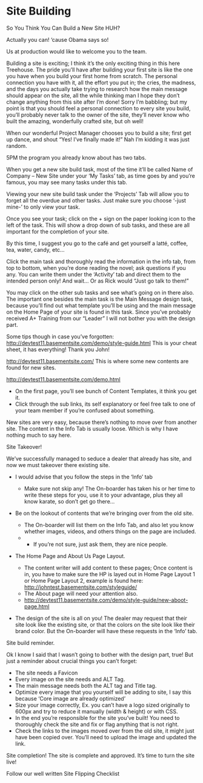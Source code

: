 # Site Building
So You Think You Can Build a New Site HUH?

Actually you can! ‘cause Obama says so!

Us at production would like to welcome you to the team.

Building a site is exciting; I think it’s the only exciting thing in this here Treehouse. The pride you’ll have after building your first site is like the one you have when you build your first home from scratch. The personal connection you have with it, all the effort you put in; the cries, the madness, and the days you actually take trying to research how the main message should appear on the site, all the while thinking man I hope they don’t change anything from this site after I’m done! Sorry I’m babbling; but my point is that you should feel a personal connection to every site you build, you’ll probably never talk to the owner of the site, they’ll never know who built the amazing, wonderfully crafted site, but oh well!

When our wonderful Project Manager chooses you to build a site; first get up dance, and shout “Yes! I’ve finally made it!” Nah I’m kidding it was just random.

5PM the program you already know about has two tabs.

When you get a new site build task, most of the time it’ll be called Name of Company – New Site under your ‘My Tasks’ tab, as time goes by and you’re famous, you may see many tasks under this tab.

Viewing your new site build task under the ‘Projects’ Tab will allow you to forget all the overdue and other tasks. Just make sure you choose ‘-just mine-’ to only view your task.

Once you see your task; click on the + sign on the paper looking icon to the left of the task. This will show a drop down of sub tasks, and these are all important for the completion of your site.

By this time, I suggest you go to the café and get yourself a latté, coffee, tea, water, candy, etc…

Click the main task and thoroughly read the information in the info tab, from top to bottom, when you’re done reading the novel; ask questions if you any. You can write them under the ‘Activity’ tab and direct them to the intended person only! And wait…
Or as Rick would “Just go talk to them!”

You may click on the other sub tasks and see what’s going on in there also. The important one besides the main task is the Main Message design task, because you’ll find out what template you’ll be using and the main message on the Home Page of your site is found in this task.
Since you’ve probably received A+ Training from our “Leader” I will not bother you with the design part.

Some tips though in case you’ve forgotten:
http://devtest11.basementsite.com/demo/style-guide.html
        This is your cheat sheet, it has everything! Thank you John!

http://devtest11.basementsite.com/
        This is where some new contents are found for new sites.

http://devtest11.basementsite.com/demo.html

- On the first page, you’ll see bunch of Content Templates, it think you get it.
- Click through the sub links, its self explanatory or feel free talk to one of your team member if you’re confused about something.

New sites are very easy, because there’s nothing to move over from another site. The content in the Info Tab is usually loose. Which is why I have nothing much to say here.


Site Takeover!

We’ve successfully managed to seduce a dealer that already has site, and now we must takeover there existing site. 

- I would advise that you follow the steps in the ‘Info’ tab 
  - Make sure not skip any! The On-boarder has taken his or her time to write these steps for you, use it to your advantage, plus they all know karate, so don’t get go there…


- Be on the lookout of contents that we’re bringing over from the old site.
  - The On-boarder will list them on the Info Tab, and also let you know whether images, videos, and others things on the page are included.
  - - If you’re not sure, just ask them, they are nice people.


- The Home Page and About Us Page Layout.
  - The content writer will add content to these pages; Once content is in, you have to make sure the HP is layed out in Home Page Layout 1 or Home Page Layout 2, example is found here: http://johntest.basementsite.com/styleguide/
  - The About page will need your attention also. 
  - http://devtest11.basementsite.com/demo/style-guide/new-aboot-page.html


- The design of the site is all on you! The dealer may request that their site look like the existing site, or that the colors on the site look like their brand color. But the On-boarder will have these requests in the ‘Info’ tab.

Site build reminder.

Ok I know I said that I wasn’t going to bother with the design part, true! But just a reminder about crucial things you can’t forget:

- The site needs a Favicon
- Every image on the site needs and ALT Tag.
- The main message needs both the ALT tag and Title tag.
- Optimize every image that you yourself will be adding to site, I say this because ‘Core image are already optimized’
- Size your image correctly, Ex. you can’t have a logo sized originally to 600px and try to reduce it manually (width & height) or with CSS.
- In the end you’re responsible for the site you’ve built! You need to thoroughly check the site and fix or flag anything that is not right.
- Check the links to the images moved over from the old site, it might just have been copied over. You’ll need to upload the image and updated the link.

Site completion!
The site is complete and approved. It’s time to turn the site live!

Follow our well written Site Flipping Checklist

